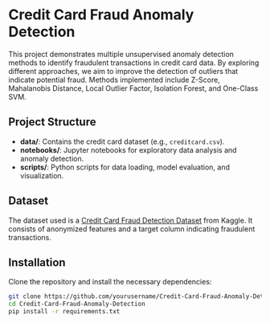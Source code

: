 # Credit Card Fraud Anomaly Detection

This project demonstrates multiple unsupervised anomaly detection methods to identify fraudulent transactions in credit card data. By exploring different approaches, we aim to improve the detection of outliers that indicate potential fraud. Methods implemented include Z-Score, Mahalanobis Distance, Local Outlier Factor, Isolation Forest, and One-Class SVM.

## Project Structure

- **data/**: Contains the credit card dataset (e.g., `creditcard.csv`).
- **notebooks/**: Jupyter notebooks for exploratory data analysis and anomaly detection.
- **scripts/**: Python scripts for data loading, model evaluation, and visualization.

## Dataset

The dataset used is a [Credit Card Fraud Detection Dataset](https://www.kaggle.com/mlg-ulb/creditcardfraud) from Kaggle. It consists of anonymized features and a target column indicating fraudulent transactions.

## Installation

Clone the repository and install the necessary dependencies:

```bash
git clone https://github.com/yourusername/Credit-Card-Fraud-Anomaly-Detection.git
cd Credit-Card-Fraud-Anomaly-Detection
pip install -r requirements.txt
